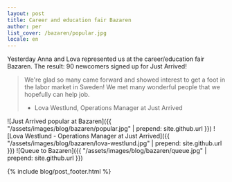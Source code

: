```yaml
---
layout: post
title: Career and education fair Bazaren
author: per
list_cover: /bazaren/popular.jpg
locale: en
---
```


Yesterday Anna and Lova represented us at the career/education fair Bazaren. The result: 90 newcomers signed up for Just Arrived!

> We're glad so many came forward and showed interest to get a foot in the labor market in Sweden! We met many wonderful people that we hopefully can help job.
>
> - Lova Westlund, Operations Manager at Just Arrived

![Just Arrived popular at Bazaren]({{ "/assets/images/blog/bazaren/popular.jpg" | prepend: site.github.url }})
![Lova Westlund - Operations Manager at Just Arrived]({{ "/assets/images/blog/bazaren/lova-westlund.jpg" | prepend: site.github.url }})
![Queue to Bazaren]({{ "/assets/images/blog/bazaren/queue.jpg" | prepend: site.github.url }})

{% include blog/post_footer.html %}
